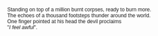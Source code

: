 <span style="font-family:Arial; font-size:12;">

Standing on top of a million burnt corpses, ready to burn more.  
The echoes of a thousand footsteps thunder around the world.  
One finger pointed at his head the devil proclaims  
"*I feel awful*".  


